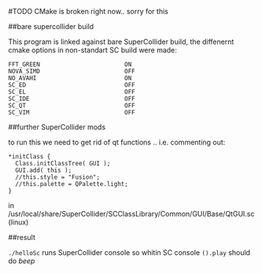 #TODO
CMake is broken right now.. sorry for this

##bare supercollider build



This program is linked against bare SuperCollider build, the diffenernt cmake options in non-standart SC build were made:

```
FFT_GREEN                        ON
NOVA_SIMD                        OFF
NO_AVAHI                         ON
SC_ED                            OFF
SC_EL                            OFF
SC_IDE                           OFF
SC_QT                            OFF
SC_VIM                           OFF
```

##further SuperCollider mods

to run this we need to get rid of qt functions .. i.e. commenting out:

```
*initClass {
  Class.initClassTree( GUI );
  GUI.add( this );
  //this.style = "Fusion";
  //this.palette = QPalette.light;
}

```

in /usr/local/share/SuperCollider/SCClassLibrary/Common/GUI/Base/QtGUI.sc (linux)


##result

```./helloSc``` runs SuperCollider console so whitin SC console ```().play``` should do *beep*
